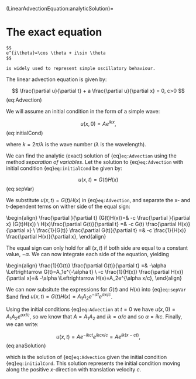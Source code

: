 (LinearAdvectionEquation:analyticSolution)=
# The exact equation

```{margin} Euler's formula:
$$
e^{i\theta}=\cos \theta + i\sin \theta
$$

is widely used to represent simple oscillatory behaviour. 
```
The linear advection equation is given by:

$$
\frac{\partial u}{\partial t} + a \frac{\partial u}{\partial x} = 0, c>0
$$ (eq:Advection)

We will assume an initial condition in the form of a simple wave:

$$
	u(x,0)=A e^{i k x},
$$ (eq:initialCond)

where $k = 2\pi/\lambda$ is the wave number ($\lambda$ is the wavelength). 

We can find the analytic (exact) solution of {eq}`eq:Advection` using the method *separation of variables*.
Let the solution to {eq}`eq:Advection` with initial condition {eq}`eq:initialCond` be given by:

$$
u(x,t)=G(t)H(x)
$$ (eq:sepVar)

We substitute $u(x,t)=G(t)H(x)$ in {eq}`eq:Advection`, and separate the x- and t-dependent terms on wither side of the equal sign:

\begin{align} 
   \frac{\partial }{\partial t} (G(t)H(x))=& -c \frac{\partial }{\partial x} (G(t)H(x)) \\
   H(x)\frac{\partial G(t)}{\partial t} =& -c G(t) \frac{\partial H(x)}{\partial x} \\
   \frac{1}{G(t)} \frac{\partial G(t)}{\partial t} =& -c \frac{1}{H(x)} \frac{\partial H(x)}{\partial x}, 
\end{align}

The equal sign can only hold for all $(x,t)$ if both side are equal to a constant value, $-\alpha$. We can now integrate each side of the equation, yielding

\begin{align} 
      \frac{1}{G(t)} \frac{\partial G(t)}{\partial t} =& -\alpha \Leftrightarrow G(t)=A_1e^{-\alpha t} \\
      -c \frac{1}{H(x)} \frac{\partial H(x)}{\partial x}=& -\alpha \Leftrightarrow H(x)=A_2e^{\alpha x/c},
\end{align}

We can now subsitute the expressions for $G(t)$ and $H(x)$ into {eq}`eq:sepVar` $and find $u(x,t)=G(t)H(x)=A_1A_2e^{-\alpha t}e^{\alpha x/c}$. 

Using the initial conditions {eq}`eq:Advection` at $t=0$ we have $u(x,0)=A_1A_2e^{\alpha x/c}$, so we know that $A=A_1A_2$ and $ik = \alpha/c$ and so $\alpha=ikc$. Finally, we can write:

$$
	u(x,t)=Ae^{-ikct}e^{ikcx/c}=Ae^{ik(x-ct)},
$$ (eq:anaSolution)

which is the solution of {eq}`eq:Advection` given the initial condition {eq}`eq:initialCond`. This solution represents the initial condition moving along the positive $x$-direction with translation velocity $c$.
